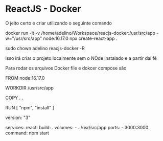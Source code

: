# ReactJS - Docker



O jeito certo é criar utilizando o seguinte comando

docker run -it -v /home/adelino/Workspace/reacjs-docker:/usr/src/app -w="/usr/src/app" node:16.17.0 npx create-react-app .

sudo chown adelino reacjs-docker -R

Isso irá criar o projeto localmente sem o NOde instalado e a partir daí fé

Para rodar os arquivos Docker file e dokcer compose são




FROM node:16.17.0

WORKDIR /usr/src/app

COPY . .

RUN [ "npm", "install" ]




version: "3"

services:
    react:
        build: .
        volumes:
          - .:/usr/src/app
        ports:
          - 3000:3000
        command: npm start
